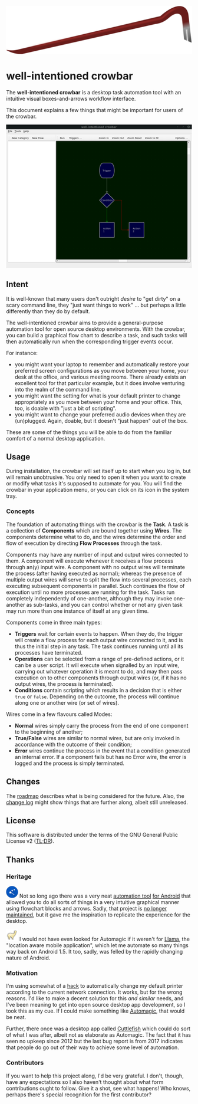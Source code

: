 ![](media/crowbar/crowbar-flat.svg)
# well-intentioned crowbar
The **well-intentioned crowbar** is a desktop task automation tool with an intuitive visual boxes-and-arrows workflow interface.

This document explains a few things that might be important for users of the crowbar.

![](media/crowbar/screenshot.png)

## Intent

It is well-known that many users don't outright _desire_ to "get dirty" on a scary command line, they "just want things to work" ... but perhaps a little differently than they do by default.

The well-intentioned crowbar aims to provide a general-purpose automation tool for open source desktop environments. With the crowbar, you can build a graphical flow chart to describe a task, and such tasks will then automatically run when the corresponding trigger events occur.

For instance:
 - you might want your laptop to remember and automatically restore your preferred screen configurations as you move between your home, your desk at the office, and various meeting rooms. There already exists an excellent tool for that particular example, but it does involve venturing into the realm of the command line.
 - you might want the setting for what is your default printer to change appropriately as you move between your home and your office. This, too, is doable with "just a bit of scripting".
 - you might want to change your preferred audio devices when they are (un)plugged. Again, doable, but it doesn't "just happen" out of the box.

These are some of the things you will be able to do from the familiar comfort of a normal desktop application.

<!--- TODO
## Installation
--->

## Usage

During installation, the crowbar will set itself up to start when you log in, but will remain unobtrusive. You only need to open it when you want to create or modify what tasks it's supposed to automate for you. You will find the crowbar in your application menu, or you can click on its icon in the system tray.

### Concepts

The foundation of automating things with the crowbar is the **Task**. A task is a collection of **Components** which are bound together using **Wires**. The components determine what to do, and the wires determine the order and flow of execution by directing **Flow Processes** through the task.

Components may have any number of input and output wires connected to them. A component will execute whenever it receives a flow process through an(y) input wire. A component with no output wires will terminate the process (after having executed as normal); whereas the presence of multiple output wires will serve to split the flow into several processes, each executing subsequent components in parallel. Such continues the flow of execution until no more processes are running for the task. Tasks run completely independently of one-another, although they may invoke one-another as sub-tasks, and you can control whether or not any given task may run more than one instance of itself at any given time.

Components come in three main types:

- **Triggers** wait for certain events to happen. When they do, the trigger will create a flow process for each output wire connected to it, and is thus the initial step in any task. The task continues running until all its processes have terminated.
- **Operations** can be selected from a range of pre-defined actions, or it can be a user script. It will execute when signalled by an input wire, carrying out whatever operation it is meant to do, and may then pass execution on to other components through output wires (or, if it has no output wires, the process is terminated).
- **Conditions** contain scripting which results in a decision that is either `true` or `false`. Depending on the outcome, the process will continue along one or another wire (or set of wires).

Wires come in a few flavours called Modes:

- **Normal** wires simply carry the process from the end of one component to the beginning of another;
- **True/False** wires are similar to normal wires, but are only invoked in accordance with the outcome of their condition;
- **Error** wires continue the process in the event that a condition generated an internal error. If a component fails but has no Error wire, the error is logged and the process is simply terminated.


## Changes

The [roadmap](ROADMAP.md) describes what is being considered for the future. Also, the [change log](CHANGELOG.md#unreleased) might show things that are further along, albeit still unreleased.

<!---
#TODO
## Contributing
--->

## License

This software is distributed under the terms of the GNU General Public License v2 ([TL;DR](https://tldrlegal.com/license/gnu-general-public-license-v2)).

## Thanks

### Heritage

![automagic icon](media/heritage/automagic-icon-32.png) Not so long ago there was a very neat [automation tool](http://automagic4android.com/) [for Android](https://play.google.com/store/apps/details?id=ch.gridvision.ppam.androidautomagic) that allowed you to do all sorts of things in a very intuitive graphical manner using flowchart blocks and arrows. Sadly, that project is [no longer maintained](http://automagic4android.com/forum/viewtopic.php?f=5&t=8787), but it gave me the inspiration to replicate the experience for the desktop.

![Llama](media/heritage/llama-32.png) I would not have even looked for Automagic if it weren't for [Llama](http://kebabapps.blogspot.com/), the "location aware mobile application", which let me automate so many things way back on Android 1.5. It too, sadly, was felled by the rapidly changing nature of Android.

### Motivation

I'm using somewhat of a [hack](https://github.com/noughtnaut/noughty-autorandr) to automatically change my default printer according to the current network connection. It works, but for the wrong reasons. I'd like to make a decent solution for this _and similar_ needs, and I've been meaning to get into open source desktop app development, so I took this as my cue. If I could make something like [Automagic](http://automagic4android.com/), that would be neat.

Further, there once was a desktop app called [Cuttlefish](https://launchpad.net/cuttlefish) which could do sort of what I was after, albeit not as elaborate as Automagic. The fact that it has seen no upkeep since 2012 but the last bug report is from 2017 indicates that people do go out of their way to achieve some level of automation.

### Contributors

If you want to help this project along, I'd be very grateful. I don't, though, have any expectations so I also haven't thought about what form contributions ought to follow. Give it a shot, see what happens! Who knows, perhaps there's special recognition for the first contributor?

